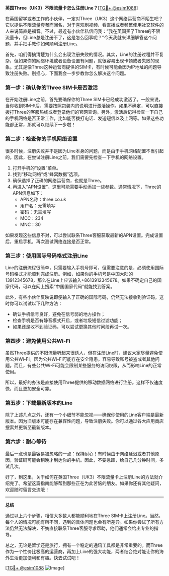 **英国Three（UK3）不限流量卡怎么注册Line？**[[TG💪+ @esim1088](https://t.me/s/esim1088)]

在英国留学或者工作的小伙伴，一定对Three（UK3）这个网络运营商不陌生吧？它以提供不限流量套餐而闻名，对于喜欢刷视频、看直播或者频繁使用社交软件的人来说简直是福音。不过，最近有小伙伴私信问我：“我在英国买了Three的不限流量卡，但Line总是注册不了，这是怎么回事呢？”今天我就来详细解答这个问题，并手把手教你如何顺利注册Line。

首先，咱们得搞清楚为什么会出现注册失败的情况。其实，Line的注册过程并不复杂，但如果你的网络环境或者设备设置有问题，就很容易出现卡顿或者失败的现象。尤其是像Three这种运营商提供的SIM卡，有时候可能会因为IP地址的问题导致注册失败。别担心，下面我会一步步教你怎么解决这个问题。

### **第一步：确认你的Three SIM卡是否激活**

在开始注册Line之前，首先要确保你的Three SIM卡已经成功激活了。一般来说，当你收到SIM卡后，需要按照包装内的说明进行激活操作。如果不确定，可以直接拨打Three的客服热线或者登录他们的官网查询。另外，激活后记得检查一下自己的手机网络是否正常工作，比如能否拨打电话、发送短信以及上网等。如果这些功能都正常，那就可以继续下一步啦！

### **第二步：检查你的手机网络设置**

很多时候，注册失败并不是因为Line本身的问题，而是由于手机网络配置不当引起的。因此，在尝试注册Line之前，我们需要先检查一下手机的网络设置。

1. 打开手机的“设置”菜单。
2. 找到“移动网络”或“蜂窝数据”选项。
3. 确保选择了正确的网络运营商，也就是Three。
4. 再进入“APN设置”，这里可能需要手动添加一些参数。通常情况下，Three的APN信息如下：
   - APN名称：three.co.uk
   - 用户名：无需填写
   - 密码：无需填写
   - MCC：234
   - MNC：30

如果发现这些信息不对，可以尝试联系Three客服获取最新的APN设置。完成设置后，重启手机，再次测试网络连接是否正常。

### **第三步：使用国际号码格式注册Line**

Line的注册流程很简单，只需要输入手机号即可，但需要注意的是，必须使用国际号码格式才能顺利完成注册。例如，如果你的手机号是中国大陆的13912345678，那么在Line上应该输入+8613912345678。如果不确定自己的国家代码，可以在网上搜索“中国国家代码”就能找到答案。

此外，有些小伙伴反映说即便输入了正确的国际号码，仍然无法接收到验证码。这时你可以试试以下几种方法：

- 确认手机信号良好，避免在信号弱的地方操作；
- 检查手机是否有静音模式开启，或者垃圾短信过滤功能；
- 如果还是收不到验证码，可以尝试更换其他时间段再试一次。

### **第四步：避免使用公共Wi-Fi**

虽然Three提供的不限流量听起来很诱人，但在注册Line时，建议大家尽量避免使用公共Wi-Fi。因为公共Wi-Fi可能存在安全隐患，容易导致账号被盗或者其他问题。而且，有些公共Wi-Fi可能会限制某些服务的访问权限，从而影响Line的正常使用。

所以，最好的办法是直接使用Three提供的移动数据网络进行注册。这样不仅速度快，而且更加安全可靠。

### **第五步：下载最新版本的Line**

除了上述几点之外，还有一个小细节不能忽视——确保你使用的Line客户端是最新版本。因为旧版本可能存在兼容性问题，导致注册失败。你可以通过各大应用商店搜索并更新至最新版本。

### **第六步：耐心等待**

最后一点也是最容易被忽略的一点：保持耐心！有时候由于网络延迟或者其他原因，验证码可能会稍晚才到达你的手机。因此，不要急躁，给自己几分钟时间，多试几次。

好了，到这里，关于如何在英国Three（UK3）不限流量卡上注册Line的方法就介绍完了。希望这篇指南能够帮到那些正在为此苦恼的朋友。如果你还有其他疑问，欢迎随时留言交流哦！

---

**总结**

通过以上六个步骤，相信大多数人都能顺利地在Three SIM卡上注册Line。当然，每个人的情况可能有所不同，遇到的具体问题也会有所差异。如果你尝试了所有方法仍然无法解决，不妨直接联系Three客服寻求帮助，他们通常会给出专业的指导。

总之，无论是留学还是旅行，拥有一个稳定的通讯工具都是非常重要的。而Three作为一个性价比极高的运营商，再加上Line的强大功能，两者结合绝对能让你的海外生活更加便利和有趣。快去试试吧！

[[TG💪+ @esim1088](https://t.me/s/esim1088) ![Image](https://i.postimg.cc/4NQfJmqS/Snipaste-2025-05-13-00-14-12.png)]